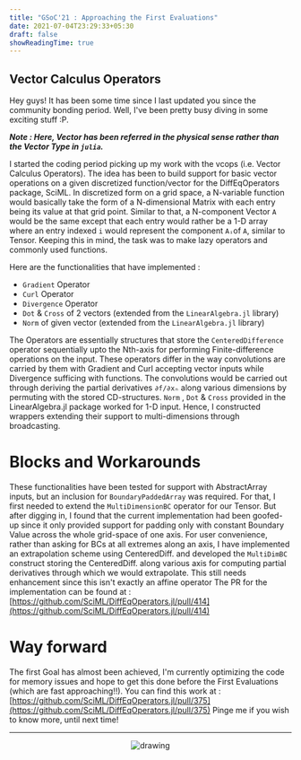 ```yaml
---
title: "GSoC'21 : Approaching the First Evaluations"
date: 2021-07-04T23:29:33+05:30
draft: false
showReadingTime: true
---
```


## **Vector Calculus Operators**

Hey guys! It has been some time since I last updated you since the community bonding period. Well, I've been pretty busy diving in some exciting stuff :P. 

***Note : Here, Vector has been referred in the physical sense rather than the Vector Type in `julia`.*** 

I started the coding period picking up my work with the vcops (i.e. Vector Calculus Operators).
The idea has been to build support for basic vector operations on a given discretized function/vector for the DiffEqOperators package, SciML. In discretized form on a grid space, a N-variable function would basically take the form of a N-dimensional Matrix with each entry being its value at that grid point. Similar to that, a N-component Vector `A` would be the same except that each entry would rather be a 1-D array where an entry indexed `i` would represent the component `Aᵢ`of `A`, similar to Tensor. 
Keeping this in mind, the task was to make lazy operators and commonly used functions.

Here are the functionalities that have implemented :
- `Gradient` Operator
- `Curl` Operator
- `Divergence` Operator
- `Dot` & `Cross` of 2 vectors (extended from the `LinearAlgebra.jl` library)
- `Norm` of given vector (extended from the `LinearAlgebra.jl` library)

The Operators are essentially structures that store the `CenteredDifference` operator sequentially upto the Nth-axis for performing Finite-difference operations on the input. These operators differ in the way convolutions are carried by them with Gradient and Curl accepting vector inputs while Divergence sufficing with functions. The convolutions would be carried out through deriving the partial derivatives `∂f/∂xₙ` along various dimensions by permuting with the stored CD-structures. `Norm` , `Dot` &  `Cross` provided in the LinearAlgebra.jl package worked for 1-D input. Hence, I constructed wrappers extending their support to multi-dimensions through broadcasting.

# Blocks and Workarounds
These functionalities have been tested for support with AbstractArray inputs, but an inclusion for `BoundaryPaddedArray` was required. For that, I first needed to extend the `MultiDimensionBC` operator for our Tensor. But after digging in, I found that the current implementation had been goofed-up since it only provided support for padding only with constant Boundary Value across the whole grid-space of one axis. For user convenience, rather than asking for BCs at all extremes along an axis, I have implemented an extrapolation scheme using CenteredDiff. and developed the `MultiDimBC` construct storing the CenteredDiff. along various axis for computing partial derivatives through which we would extrapolate.
This still needs enhancement since this isn't exactly an affine operator
The PR for the implementation can be found at : [https://github.com/SciML/DiffEqOperators.jl/pull/414](https://github.com/SciML/DiffEqOperators.jl/pull/414)

# Way forward
The first Goal has almost been achieved, I'm currently optimizing the code for memory issues and hope to get this done before the First Evaluations (which are fast approaching!!). 
You can find this work at : [https://github.com/SciML/DiffEqOperators.jl/pull/375](https://github.com/SciML/DiffEqOperators.jl/pull/375)
Pinge me if you wish to know more, until next time!

<hr>
<p align="center">
    <img src="https://user-images.githubusercontent.com/39168576/119239386-4e523200-bb66-11eb-8a36-46fcf42c92a8.png" alt="drawing" />
</p> 